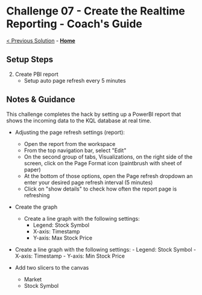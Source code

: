 <!-- REMOVE_ME # Challenge ${suffixNumber} - <Title of Challenge> - Coach's Guide  (remove this from your MD files if you are writing them manually, this is for the automation script) REMOVE_ME -->

<!-- REPLACE_ME (this section will be removed by the automation script) -->

# Challenge 07 - Create the Realtime Reporting - Coach's Guide

<!-- REPLACE_ME (this section will be removed by the automation script) -->

<!-- REMOVE_ME ${navigationLine} (remove this from your MD files if you are writing them manually, this is for the automation script) REMOVE_ME -->

<!-- REPLACE_ME (this section will be removed by the automation script) -->

[< Previous Solution](./Solution06.md) - **[Home](../README.md)**

<!-- REPLACE_ME (this section will be removed by the automation script) -->

## Setup Steps

2. Create PBI report
   - Setup auto page refresh every 5 minutes

## Notes & Guidance

This challenge completes the hack by setting up a PowerBI report that shows the incoming data to the KQL database at real time. 

- Adjusting the page refresh settings (report):
   - Open the report from the workspace
   -  From the top navigation bar, select "Edit"
   -  On the second group of tabs, Visualizations, on the right side of the screen, click on the Page Format icon (paintbrush with sheet of paper)
   -  At the bottom of those options, open the Page refresh dropdown an enter your desired page refresh interval (5 minutes)
   -  Click on "show details" to check how often the report page is refreshing

- Create the graph
   - Create a line graph with the following settings:
      - Legend: Stock Symbol
      - X-axis: Timestamp
      - Y-axis: Max Stock Price
- Create a line graph with the following settings:
      - Legend: Stock Symbol
      - X-axis: Timestamp
      - Y-axis: Min Stock Price      
- Add two slicers to the canvas
    - Market
    - Stock Symbol


